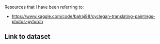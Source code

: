 Resources that I have been referring to:
- https://www.kaggle.com/code/balraj98/cyclegan-translating-paintings-photos-pytorch

Link to dataset
- 